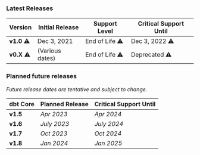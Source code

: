### Latest Releases

| Version                      | Initial Release | Support Level | Critical Support Until  | 
|------------------------------|-----------------|---------------|-------------------------|
| **v1.0** ⚠️ | Dec 3, 2021     | End of Life ⚠️ | Dec 3, 2022 ⚠️             |
| **v0.X** ⚠️                  | (Various dates) | End of Life ⚠️ | Deprecated ⚠️             | 

### Planned future releases

_Future release dates are tentative and subject to change._

| dbt Core | Planned Release | Critical Support Until  |
|----------|-----------------|-----------------------------------|
| **v1.5** | _Apr 2023_      | _Apr 2024_                        |
| **v1.6** | _July 2023_     | _July 2024_                       |
| **v1.7** | _Oct 2023_      | _Oct 2024_                        |
| **v1.8** | _Jan 2024_      | _Jan 2025_                        |
